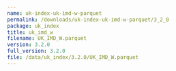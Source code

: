 ```yaml
---
name: uk-index-uk-imd-w-parquet
permalink: /downloads/uk-index-uk-imd-w-parquet/3_2_0
package: uk_index
title: uk_imd_w
filename: UK_IMD_W.parquet
version: 3.2.0
full_version: 3.2.0
file: /data/uk_index/3.2.0/UK_IMD_W.parquet
---
```


